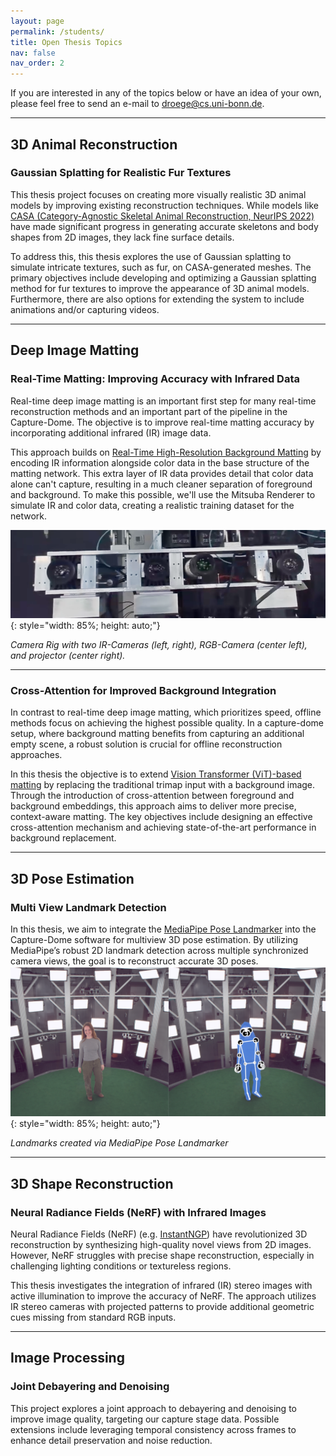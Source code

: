 ```yaml
---
layout: page
permalink: /students/
title: Open Thesis Topics 
nav: false
nav_order: 2
---
```




If you are interested in any of the topics below or have an idea of your own, please feel free to send an e-mail to [droege@cs.uni-bonn.de](mailto:droege@cs.uni-bonn.de).

---

## **3D Animal Reconstruction**
### Gaussian Splatting for Realistic Fur Textures  


This thesis project focuses on creating more visually realistic 3D animal models by improving existing reconstruction techniques. While models like [CASA (Category-Agnostic Skeletal Animal Reconstruction, NeurIPS 2022)](https://ivenwu.com/CASA/) have made significant progress in generating accurate skeletons and body shapes from 2D images, they lack fine surface details.

To address this, this thesis explores the use of Gaussian splatting to simulate intricate textures, such as fur, on CASA-generated meshes. The primary objectives include developing and optimizing a Gaussian splatting method for fur textures to improve the appearance of 3D animal models. Furthermore, there are also options for extending the system to include animations and/or capturing videos.

<!-- ![Alt text](/assets/img/casa.png){: style="width: 100%; height: auto;"} -->

<!-- *3D animal reconstruction. Image partly taken and modified from Wu, Yuefan, et al. "Casa: Category-agnostic skeletal animal reconstruction." Advances in Neural Information Processing Systems 35 (2022): 28559-28574.* -->

---

## **Deep Image Matting**
<!-- ## **Infrared Information for Real-Time Image Matting** -->
### Real-Time Matting: Improving Accuracy with Infrared Data

Real-time deep image matting is an important first step for many real-time reconstruction methods and an important part of the pipeline in the Capture-Dome. The objective is to improve real-time matting accuracy by incorporating additional infrared (IR) image data.

This approach builds on [Real-Time High-Resolution Background Matting](https://grail.cs.washington.edu/projects/background-matting-v2/) by encoding IR information alongside color data in the base structure of the matting network. This extra layer of IR data provides detail that color data alone can't capture, resulting in a much cleaner separation of foreground and background. To make this possible, we'll use the Mitsuba Renderer to simulate IR and color data, creating a realistic training dataset for the network.

<!-- ![Alt text](/assets/img/g1881.png){: style="width: 100%; height: auto;"}

*IR-assisted image matting. Image partly taken and modified from Lin, Shanchuan, et al. "Real-time high-resolution background matting." Proceedings of the IEEE/CVF Conference on Computer Vision and Pattern Recognition. 2021.* -->
![Alt text](/assets/img/IR.png){: style="width: 85%; height: auto;"}

*Camera Rig with two IR-Cameras (left, right), RGB-Camera (center left), and projector (center right).*


---

<!-- ## **Vision Transformer for Accurate Image Matting** -->
### Cross-Attention for Improved Background Integration


In contrast to real-time deep image matting, which prioritizes speed, offline methods focus on achieving the highest possible quality. In a capture-dome setup, where background matting benefits from capturing an additional empty scene, a robust solution is crucial for offline reconstruction approaches.

In this thesis the objective is to extend [Vision Transformer (ViT)-based matting](https://github.com/hustvl/ViTMatte) by replacing the traditional trimap input with a background image. Through the introduction of cross-attention between foreground and background embeddings, this approach aims to deliver more precise, context-aware matting. The key objectives include designing an effective cross-attention mechanism and achieving state-of-the-art performance in background replacement.

---

## **3D Pose Estimation**
### Multi View Landmark Detection



In this thesis, we aim to integrate the [MediaPipe Pose Landmarker](https://ai.google.dev/edge/mediapipe/solutions/vision/pose_landmarker) into the Capture-Dome software for multiview 3D pose estimation. By utilizing MediaPipe’s robust 2D landmark detection across multiple synchronized camera views, the goal is to reconstruct accurate 3D poses.
![Alt text](/assets/img/landmark.png){: style="width: 85%; height: auto;"}

*Landmarks created via MediaPipe Pose Landmarker*

---

## **3D Shape Reconstruction**
### Neural Radiance Fields (NeRF) with Infrared Images
Neural Radiance Fields (NeRF) (e.g. [InstantNGP](https://github.com/NVlabs/instant-ngp)) have revolutionized 3D reconstruction by synthesizing high-quality novel views from 2D images. However, NeRF struggles with precise shape reconstruction, especially in challenging lighting conditions or textureless regions.

This thesis investigates the integration of infrared (IR) stereo images with active illumination to improve the accuracy of NeRF. The approach utilizes IR stereo cameras with projected patterns to provide additional geometric cues missing from standard RGB inputs.

---
## **Image Processing**
### Joint Debayering and Denoising

This project explores a joint approach to debayering and denoising to improve image quality, targeting our capture stage data. Possible extensions include leveraging temporal consistency across frames to enhance detail preservation and noise reduction.